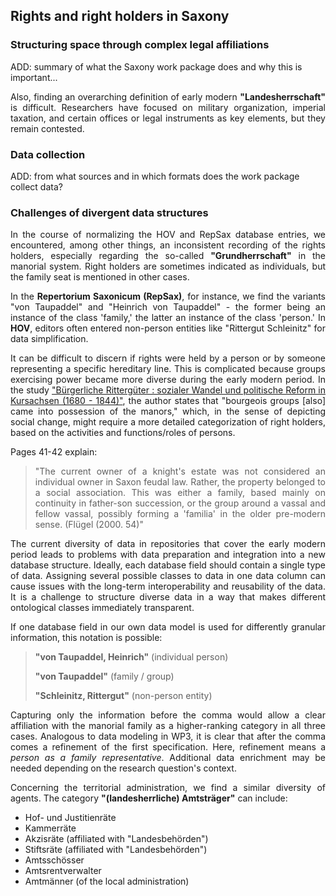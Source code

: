 <h2>Rights and right holders in Saxony</h2>

<h3>Structuring space through complex legal affiliations</h3>

<a align="justify">ADD: summary of what the Saxony work package does and why this is important...</p>

<p align="justify">Also, finding an overarching definition of early modern <strong>"Landesherrschaft"</strong> is difficult. Researchers have focused on military organization, imperial taxation, and certain offices or legal instruments as key elements, but they remain contested.</p>

<h3>Data collection</h3>

<a align="justify">ADD: from what sources and in which formats does the work package collect data?</p>

<h3>Challenges of divergent data structures</h3>

<p align="justify">In the course of normalizing the HOV and RepSax database entries, we encountered, among other things, an inconsistent recording of the rights holders, especially regarding the so-called <strong>"Grundherrschaft"</strong> in the manorial system. Right holders are sometimes indicated as individuals, but the family seat is mentioned in other cases.</p>

<p align="justify">In the <strong>Repertorium Saxonicum (RepSax)</strong>, for instance, we find the variants "von Taupaddel" and "Heinrich von Taupaddel" - the former being an instance of the class 'family,' the latter an instance of the class 'person.' In <strong>HOV</strong>, editors often entered non-person entities like "Rittergut Schleinitz" for data simplification.</p>

<p align="justify">It can be difficult to discern if rights were held by a person or by someone representing a specific hereditary line. This is complicated because groups exercising power became more diverse during the early modern period. In the study <a href="https://digi20.digitale-sammlungen.de/de/fs1/object/display/bsb00056061_00147.html">"Bürgerliche Rittergüter : sozialer Wandel und politische Reform in Kursachsen (1680 - 1844)"</a>, the author states that "bourgeois groups [also] came into possession of the manors," which, in the sense of depicting social change, might require a more detailed categorization of right holders, based on the activities and functions/roles of persons.</p>

<p>Pages 41-42 explain:</p>

<blockquote>
  <p align="justify">"The current owner of a knight's estate was not considered an individual owner in Saxon feudal law. Rather, the property belonged to a social association. This was either a family, based mainly on continuity in father-son succession, or the group around a vassal and fellow vassal, possibly forming a 'familia' in the older pre-modern sense. (Flügel (2000. 54)"</p>
</blockquote>

<p align="justify">The current diversity of data in repositories that cover the early modern period leads to problems with data preparation and integration into a new database structure. Ideally, each database field should contain a single type of data. Assigning several possible classes to data in one data column can cause issues with the long-term interoperability and reusability of the data. It is a challenge to structure diverse data in a way that makes different ontological classes immediately transparent.</p>

<p align="justify">If one database field in our own data model is used for differently granular information, this notation is possible:</p>
<blockquote>
  <p><strong>"von Taupaddel, Heinrich"</strong> (individual person)</p>
  <p><strong>"von Taupaddel"</strong> (family / group)</p>
  <p><strong>"Schleinitz, Rittergut"</strong> (non-person entity)</p>
</blockquote>

<p align="justify">Capturing only the information before the comma would allow a clear affiliation with the manorial family as a higher-ranking category in all three cases. Analogous to data modeling in WP3, it is clear that after the comma comes a refinement of the first specification. Here, refinement means a <em>person as a family representative</em>. Additional data enrichment may be needed depending on the research question's context.</p>

<p align="justify">Concerning the territorial administration, we find a similar diversity of agents. The category <strong>"(landesherrliche) Amtsträger"</strong> can include:</p>

<ul>
  <li>Hof- und Justitienräte</li>
  <li>Kammerräte</li>
  <li>Akzisräte (affiliated with "Landesbehörden")</li>
  <li>Stiftsräte (affiliated with "Landesbehörden")</li>
  <li>Amtsschösser</li>
  <li>Amtsrentverwalter</li>
  <li>Amtmänner (of the local administration)</li>
</ul>
